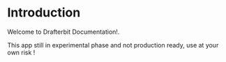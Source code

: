 # Introduction

Welcome to Drafterbit Documentation!.

This app still in experimental phase and not production ready, use at your own risk !